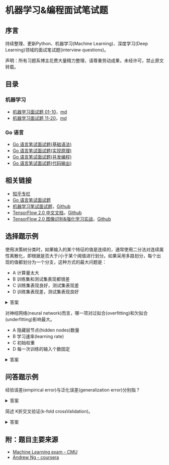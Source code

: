 # 机器学习&编程面试笔试题

## 序言

持续整理、更新Python、机器学习(Machine Learning)、深度学习(Deep Learning)领域的面试笔试题(interview questions)。

声明：所有习题系博主花费大量精力整理，请尊重劳动成果，未经许可，禁止原文转载。

## 目录

### 机器学习

- [机器学习面试题 01-10](https://geektutu.com/post/qa-ml-1.html)，[md](qa-ml/qa-ml-1.md)
- [机器学习面试题 11-20](https://geektutu.com/post/qa-ml-2.html)，[md](qa-ml/qa-ml-2.md)

### Go 语言

- [Go 语言笔试面试题(基础语法)](https://geektutu.com/post/qa-golang-1.html)
- [Go 语言笔试面试题(实现原理)](https://geektutu.com/post/qa-golang-2.html)
- [Go 语言笔试面试题(并发编程)](https://geektutu.com/post/qa-golang-3.html)
- [Go 语言笔试面试题(代码输出)](https://geektutu.com/post/qa-golang-c1.html)

## 相关链接

- [知乎专栏](https://zhuanlan.zhihu.com/geektutu)
- [Go 语言笔试面试题](https://geektutu.com/post/qa-golang.html)
- [机器学习笔试面试题](https://geektutu.com/post/qa-ml.html)，[Github](https://github.com/geektutu/interview-questions)
- [TensorFlow 2.0 中文文档](https://geektutu.com/post/tf2doc.html)，[Github](https://github.com/geektutu/tensorflow2-docs-zh)
- [TensorFlow 2.0 图像识别&强化学习实战](https://geektutu.com/post/tensorflow2-mnist-cnn.html)，[Github](https://github.com/geektutu/tensorflow-tutorial-samples)

## 选择题示例

使用决策树分类时，如果输入的某个特征的值是连续的，通常使用二分法对连续属性离散化，即根据是否大于/小于某个阈值进行划分。如果采用多路划分，每个出现的值都划分为一个分支，这种方式的最大问题是：

- A 计算量太大
- B 训练集和测试集表现都很差
- C 训练集表现良好，测试集表现差
- D 训练集表现差，测试集表现良好

<details>
<summary>答案</summary>
<div>

**C** 连续值通常采用二分法，离散特征通常采用多路划分的方法，但分支数不宜过多。
连续特征每个值都划分为一个分支，容易过拟合，泛化能力差，导致训练集表现好，测试集表现差。
</div>
</details>


对神经网络(neural network)而言，哪一项对过拟合(overfitting)和欠拟合(underfitting)影响最大。

- A 隐藏层节点(hidden nodes)数量
- B 学习速率(learning rate)
- C 初始权重
- D 每一次训练的输入个数固定

<details>
<summary>答案</summary>
<div>

**A** 过拟合和欠拟合与神经网络的复杂程度有关，模型越大越容易过拟合。隐藏层节点数量直接决定了模型的大小与复杂程度。
</div>
</details>

## 问答题示例

经验误差(empirical error)与泛化误差(generalization error)分别指？

<details>
<summary>答案</summary>
<div>
经验误差: 也叫训练误差(training error)，模型在训练集上的误差。
泛化误差: 模型在新样本集(测试集)上的误差。
</div>
</details>

简述 K折交叉验证(k-fold crossValidation)。

<details>
<summary>答案</summary>
<div>
- 数据集大小为N，分成K份，则每份含有样本N/K个。每次选择其中1份作为测试集，另外K-1份作为训练集，共K种情况。
- 在每种情况中，训练集训练模型，用测试集测试模型，计算模型的泛化误差。
- 将K种情况下，模型的泛化误差取均值，得到模型最终的泛化误差。
</div>
</details>

## 附：题目主要来源

- [Machine Learning exam - CMU](http://www.cs.cmu.edu/~tom/10701_sp11/prev.shtml)
- [Andrew Ng - coursera](https://www.coursera.org/learn/machine-learning)